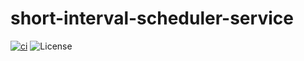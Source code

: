 # short-interval-scheduler-service

[![ci](https://github.com/jpfulton/short-interval-scheduler-service/actions/workflows/ci.yml/badge.svg)](https://github.com/jpfulton/short-interval-scheduler-service/actions/workflows/ci.yml)
![License](https://img.shields.io/badge/License-MIT-blue)
